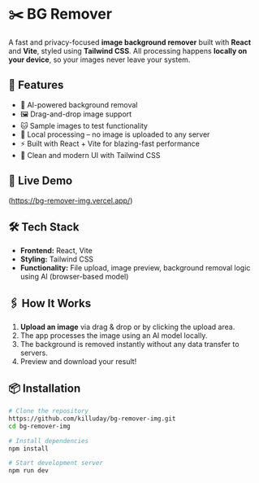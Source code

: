 # ✂️ BG Remover

A fast and privacy-focused **image background remover** built with **React** and **Vite**, styled using **Tailwind CSS**. All processing happens **locally on your device**, so your images never leave your system.

## 🚀 Features

- 🧠 AI-powered background removal
- 🖼️ Drag-and-drop image support
- 🐱 Sample images to test functionality
- 🔐 Local processing – no image is uploaded to any server
- ⚡ Built with React + Vite for blazing-fast performance
- 🎨 Clean and modern UI with Tailwind CSS

## 📸 Live Demo

(https://bg-remover-img.vercel.app/)

## 🛠️ Tech Stack

- **Frontend:** React, Vite
- **Styling:** Tailwind CSS
- **Functionality:** File upload, image preview, background removal logic using AI (browser-based model)

## 🖇️ How It Works

1. **Upload an image** via drag & drop or by clicking the upload area.
2. The app processes the image using an AI model locally.
3. The background is removed instantly without any data transfer to servers.
4. Preview and download your result!

## 📦 Installation

```bash
# Clone the repository
https://github.com/killuday/bg-remover-img.git
cd bg-remover-img

# Install dependencies
npm install

# Start development server
npm run dev
